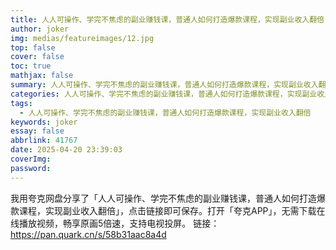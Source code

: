 ```yaml
---
title: 人人可操作、学完不焦虑的副业赚钱课，普通人如何打造爆款课程，实现副业收入翻倍
author: joker
img: medias/featureimages/12.jpg
top: false
cover: false
toc: true
mathjax: false
summary: 人人可操作、学完不焦虑的副业赚钱课，普通人如何打造爆款课程，实现副业收入翻倍
categories: 人人可操作、学完不焦虑的副业赚钱课，普通人如何打造爆款课程，实现副业收入翻倍
tags:
  - 人人可操作、学完不焦虑的副业赚钱课，普通人如何打造爆款课程，实现副业收入翻倍
keywords: joker
essay: false
abbrlink: 41767
date: 2025-04-20 23:39:03
coverImg:
password:
---
```


我用夸克网盘分享了「人人可操作、学完不焦虑的副业赚钱课，普通人如何打造爆款课程，实现副业收入翻倍」，点击链接即可保存。打开「夸克APP」，无需下载在线播放视频，畅享原画5倍速，支持电视投屏。
链接：https://pan.quark.cn/s/58b31aac8a4d
